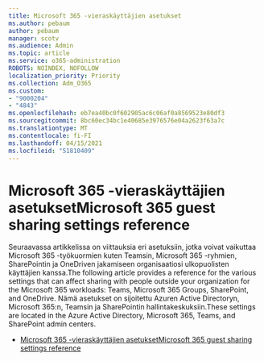 ```yaml
---
title: Microsoft 365 -vieraskäyttäjien asetukset
ms.author: pebaum
author: pebaum
manager: scotv
ms.audience: Admin
ms.topic: article
ms.service: o365-administration
ROBOTS: NOINDEX, NOFOLLOW
localization_priority: Priority
ms.collection: Adm_O365
ms.custom:
- "9000204"
- "4843"
ms.openlocfilehash: eb7ea40bc0f602905ac6c06af0a8569523e80df3
ms.sourcegitcommit: 8bc60ec34bc1e40685e3976576e04a2623f63a7c
ms.translationtype: MT
ms.contentlocale: fi-FI
ms.lasthandoff: 04/15/2021
ms.locfileid: "51810409"
---
```

# <a name="microsoft-365-guest-sharing-settings-reference"></a><span data-ttu-id="fc432-102">Microsoft 365 -vieraskäyttäjien asetukset</span><span class="sxs-lookup"><span data-stu-id="fc432-102">Microsoft 365 guest sharing settings reference</span></span>

<span data-ttu-id="fc432-103">Seuraavassa artikkelissa on viittauksia eri asetuksiin, jotka voivat vaikuttaa Microsoft 365 -työkuormien kuten Teamsin, Microsoft 365 -ryhmien, SharePointin ja OneDriven jakamiseen organisaatiosi ulkopuolisten käyttäjien kanssa.</span><span class="sxs-lookup"><span data-stu-id="fc432-103">The following article provides a reference for the various settings that can affect sharing with people outside your organization for the Microsoft 365 workloads: Teams, Microsoft 365 Groups, SharePoint, and OneDrive.</span></span> <span data-ttu-id="fc432-104">Nämä asetukset on sijoitettu Azuren Active Directoryn, Microsoft 365:n, Teamsin ja SharePointin hallintakeskuksiin.</span><span class="sxs-lookup"><span data-stu-id="fc432-104">These settings are located in the Azure Active Directory, Microsoft 365, Teams, and SharePoint admin centers.</span></span>

- [<span data-ttu-id="fc432-105">Microsoft 365 -vieraskäyttäjien asetukset</span><span class="sxs-lookup"><span data-stu-id="fc432-105">Microsoft 365 guest sharing settings reference</span></span>](https://docs.microsoft.com/microsoft-365/solutions/microsoft-365-guest-settings?view=o365-worldwide)
